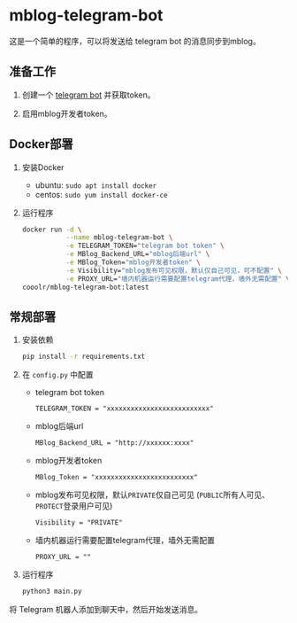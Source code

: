 # mblog-telegram-bot
这是一个简单的程序，可以将发送给 telegram bot 的消息同步到mblog。

## 准备工作

1. 创建一个 [telegram bot](https://t.me/botfather) 并获取token。

2. 启用mblog开发者token。


## Docker部署

1. 安装Docker

    - ubuntu: `sudo apt install docker`
    - centos: `sudo yum install docker-ce`

2. 运行程序

    ``` bash
    docker run -d \
               --name mblog-telegram-bot \
               -e TELEGRAM_TOKEN="telegram bot token" \
               -e MBlog_Backend_URL="mblog后端url" \
               -e MBlog_Token="mblog开发者token" \
               -e Visibility="mblog发布可见权限，默认仅自己可见，可不配置" \
               -e PROXY_URL="墙内机器运行需要配置telegram代理，墙外无需配置" \
    cooolr/mblog-telegram-bot:latest
    ```

## 常规部署

1. 安装依赖

    ``` bash
    pip install -r requirements.txt
    ```

2. 在 `config.py` 中配置

    - telegram bot token

       `TELEGRAM_TOKEN = "xxxxxxxxxxxxxxxxxxxxxxxxxx"`

    - mblog后端url

       `MBlog_Backend_URL = "http://xxxxxx:xxxx"`

    - mblog开发者token
  
       `MBlog_Token = "xxxxxxxxxxxxxxxxxxxxxxxxx"`

    - mblog发布可见权限，默认`PRIVATE`仅自己可见 (`PUBLIC`所有人可见、`PROTECT`登录用户可见)

       `Visibility = "PRIVATE"`

    - 墙内机器运行需要配置telegram代理，墙外无需配置

      `PROXY_URL = ""`

3. 运行程序

    ``` bash
    python3 main.py
    ```

将 Telegram 机器人添加到聊天中，然后开始发送消息。
